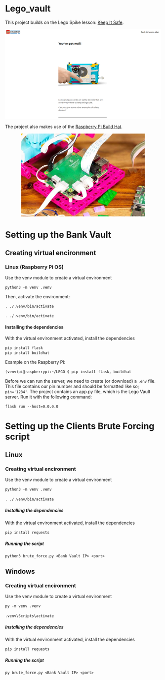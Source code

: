 # Lego_vault
This project builds on the Lego Spike lesson: [Keep It Safe](https://education.lego.com/en-au/lessons/prime-kickstart-a-business/keep-it-safe/). 

![Image of lesson 7 from Lego Education](images/Lesson_7.png "Lego Education's lesson 7")


The project also makes use of the [Raspberry Pi Build Hat](https://www.raspberrypi.com/products/build-hat/).
<p align="center">
  <img src="images/build-hat.jpg" alt="Picture" width="400" style="margin: 0 auto" /></img>
</p>


# Setting up the Bank Vault
## Creating virtual encironment
### Linux (Raspberry Pi OS)
Use the venv module to create a virtual environment
```
python3 -m venv .venv
```
Then, activate the environment:
```
. ./.venv/bin/activate
```
`. ./.venv/bin/activate`

#### Installing the dependencies
With the virtual environment activated, install the dependencies

```
pip install flask
pip install buildhat
```

Example on the Raspberry Pi:

```
(venv)pi@raspberrypi:~/LEGO $ pip install flask, buildhat
```

Before we can run the server, we need to create (or download) a ```.env``` file. This file contains our pin number and should be formatted like so; `pin='1234'`.
The project contains an app.py file, which is the Lego Vault server. Run it with the following command:

```
flask run --host=0.0.0.0
```


# Setting up the Clients Brute Forcing script
## Linux

### Creating virtual encironment
Use the venv module to create a virtual environment

```
python3 -m venv .venv

. ./.venv/bin/activate
```

##### Installing the dependencies
With the virtual environment activated, install the dependencies

```
pip install requests
```

##### Running the script
```
python3 brute_force.py <Bank Vault IP> <port>
```

## Windows

### Creating virtual encironment
Use the venv module to create a virtual environment

```
py -m venv .venv

.venv\Scripts\activate
```

##### Installing the dependencies
With the virtual environment activated, install the dependencies

```
pip install requests
```

##### Running the script
```
py brute_force.py <Bank Vault IP> <port>
```
